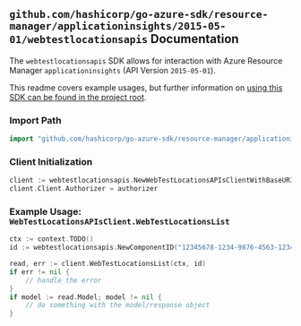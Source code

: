 
## `github.com/hashicorp/go-azure-sdk/resource-manager/applicationinsights/2015-05-01/webtestlocationsapis` Documentation

The `webtestlocationsapis` SDK allows for interaction with Azure Resource Manager `applicationinsights` (API Version `2015-05-01`).

This readme covers example usages, but further information on [using this SDK can be found in the project root](https://github.com/hashicorp/go-azure-sdk/tree/main/docs).

### Import Path

```go
import "github.com/hashicorp/go-azure-sdk/resource-manager/applicationinsights/2015-05-01/webtestlocationsapis"
```


### Client Initialization

```go
client := webtestlocationsapis.NewWebTestLocationsAPIsClientWithBaseURI("https://management.azure.com")
client.Client.Authorizer = authorizer
```


### Example Usage: `WebTestLocationsAPIsClient.WebTestLocationsList`

```go
ctx := context.TODO()
id := webtestlocationsapis.NewComponentID("12345678-1234-9876-4563-123456789012", "example-resource-group", "componentName")

read, err := client.WebTestLocationsList(ctx, id)
if err != nil {
	// handle the error
}
if model := read.Model; model != nil {
	// do something with the model/response object
}
```
